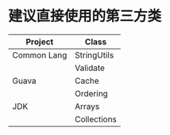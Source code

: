 # 建议直接使用的第三方类


| Project | Class | 
|--- | --- |
|Common Lang | StringUtils |
| | Validate|
|Guava | Cache |
| | Ordering |
|JDK|Arrays|
| |Collections|
